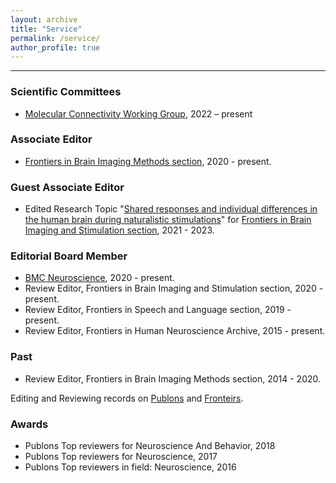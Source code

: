 ```yaml
---
layout: archive
title: "Service"
permalink: /service/
author_profile: true
---
```


------
### Scientific Committees
* [Molecular Connectivity Working Group](https://molecularconnectivity.com/team/), 2022 – present

### Associate Editor
* [Frontiers in Brain Imaging Methods section](https://www.frontiersin.org/journals/all/sections/brain-imaging-methods), 2020 - present.

### Guest Associate Editor
* Edited Research Topic "[Shared responses and individual differences in the human brain during naturalistic stimulations](https://www.frontiersin.org/research-topics/20766/shared-responses-and-individual-differences-in-the-human-brain-during-naturalistic-stimulations#articles)" for [Frontiers in Brain Imaging and Stimulation section](https://www.frontiersin.org/journals/human-neuroscience/sections/brain-imaging-and-stimulation), 2021 - 2023.

### Editorial Board Member
* [BMC Neuroscience](https://bmcneurosci.biomedcentral.com/), 2020 - present.
* Review Editor, Frontiers in Brain Imaging and Stimulation section, 2020 - present.
* Review Editor, Frontiers in Speech and Language section, 2019 - present.
* Review Editor, Frontiers in Human Neuroscience Archive, 2015 - present.

### Past
* Review Editor, Frontiers in Brain Imaging Methods section, 2014 - 2020.

Editing and Reviewing records on [Publons](https://publons.com/researcher/18286/xin-di/peer-review/) and [Fronteirs](https://loop.frontiersin.org/people/63547/editorial). 

### Awards
* Publons Top reviewers for Neuroscience And Behavior, 2018
* Publons Top reviewers for Neuroscience, 2017
* Publons Top reviewers in field: Neuroscience, 2016

